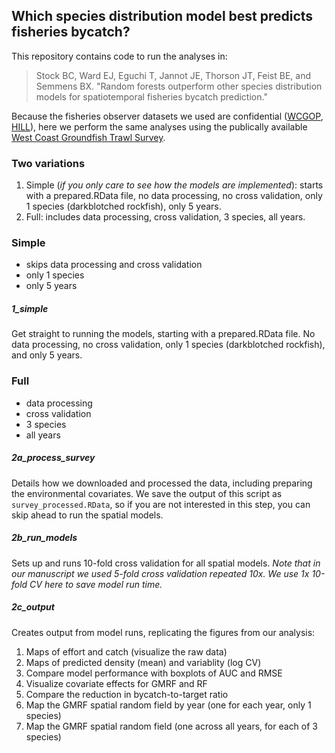 ## Which species distribution model best predicts fisheries bycatch?

This repository contains code to run the analyses in:

> Stock BC, Ward EJ, Eguchi T, Jannot JE, Thorson JT, Feist BE, and Semmens BX. "Random forests outperform other species distribution models for spatiotemporal fisheries bycatch prediction."

Because the fisheries observer datasets we used are confidential ([WCGOP](https://www.nwfsc.noaa.gov/research/divisions/fram/observation/data_collection/manuals/2017%20WCGOP%20Training%20Manual%20Final%20website%20copy.pdf), [HILL](http://www.nmfs.noaa.gov/pr/interactions/fkwtrt/meeting1/handouts/observer_manual.pdf)), here we perform the same analyses using the publically available [West Coast Groundfish Trawl Survey](https://www.nwfsc.noaa.gov/research/divisions/fram/groundfish/bottom_trawl.cfm).

### Two variations
  1. Simple (*if you only care to see how the models are implemented*): starts with a prepared.RData file, no data processing, no cross validation, only 1 species (darkblotched rockfish), only 5 years.
  2. Full: includes data processing, cross validation, 3 species, all years.

### Simple
  - skips data processing and cross validation
  - only 1 species
  - only 5 years
  
##### 1_simple

Get straight to running the models, starting with a prepared.RData file. No data processing, no cross validation, only 1 species (darkblotched rockfish), and only 5 years.

### Full
  - data processing
  - cross validation
  - 3 species
  - all years
  
##### 2a_process_survey

Details how we downloaded and processed the data, including preparing the environmental covariates. We save the output of this script as `survey_processed.RData`, so if you are not interested in this step, you can skip ahead to run the spatial models.

##### 2b_run_models

Sets up and runs 10-fold cross validation for all spatial models. *Note that in our manuscript we used 5-fold cross validation repeated 10x. We use 1x 10-fold CV here to save model run time.*

##### 2c_output

Creates output from model runs, replicating the figures from our analysis:
  1. Maps of effort and catch (visualize the raw data)
  2. Maps of predicted density (mean) and variablity (log CV)
  3. Compare model performance with boxplots of AUC and RMSE
  4. Visualize covariate effects for GMRF and RF
  5. Compare the reduction in bycatch-to-target ratio
  6. Map the GMRF spatial random field by year (one for each year, only 1 species)
  7. Map the GMRF spatial random field (one across all years, for each of 3 species)
